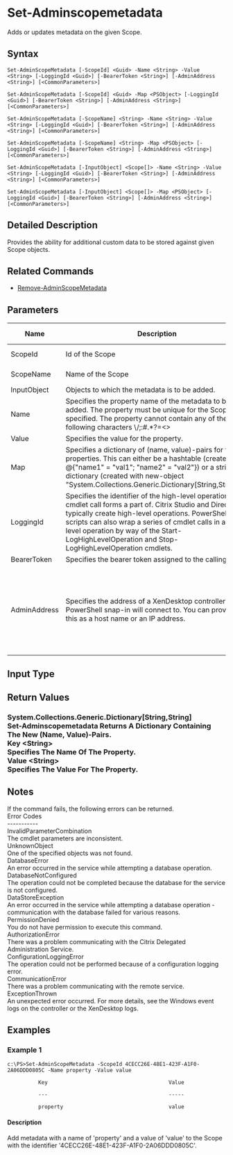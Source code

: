 ﻿
# Set-Adminscopemetadata
Adds or updates metadata on the given Scope.
## Syntax
```
Set-AdminScopeMetadata [-ScopeId] <Guid> -Name <String> -Value <String> [-LoggingId <Guid>] [-BearerToken <String>] [-AdminAddress <String>] [<CommonParameters>]

Set-AdminScopeMetadata [-ScopeId] <Guid> -Map <PSObject> [-LoggingId <Guid>] [-BearerToken <String>] [-AdminAddress <String>] [<CommonParameters>]

Set-AdminScopeMetadata [-ScopeName] <String> -Name <String> -Value <String> [-LoggingId <Guid>] [-BearerToken <String>] [-AdminAddress <String>] [<CommonParameters>]

Set-AdminScopeMetadata [-ScopeName] <String> -Map <PSObject> [-LoggingId <Guid>] [-BearerToken <String>] [-AdminAddress <String>] [<CommonParameters>]

Set-AdminScopeMetadata [-InputObject] <Scope[]> -Name <String> -Value <String> [-LoggingId <Guid>] [-BearerToken <String>] [-AdminAddress <String>] [<CommonParameters>]

Set-AdminScopeMetadata [-InputObject] <Scope[]> -Map <PSObject> [-LoggingId <Guid>] [-BearerToken <String>] [-AdminAddress <String>] [<CommonParameters>]
```
## Detailed Description
Provides the ability for additional custom data to be stored against given Scope objects.


## Related Commands

* [Remove-AdminScopeMetadata](../Remove-AdminScopeMetadata/)
## Parameters
| Name   | Description | Required? | Pipeline Input | Default Value |
| --- | --- | --- | --- | --- |
| ScopeId | Id of the Scope | true | true (ByValue, ByPropertyName) |  |
| ScopeName | Name of the Scope | true | true (ByValue, ByPropertyName) |  |
| InputObject | Objects to which the metadata is to be added. | true | true (ByValue) |  |
| Name | Specifies the property name of the metadata to be added. The property must be unique for the Scope specified. The property cannot contain any of the following characters \\/;:#.\*?=&lt;&gt;|\[\]()"' | true | false |  |
| Value | Specifies the value for the property. | true | false |  |
| Map | Specifies a dictionary of (name, value)-pairs for the properties. This can either be a hashtable (created with @{"name1" = "val1"; "name2" = "val2"}) or a string dictionary (created with new-object "System.Collections.Generic.Dictionary\[String,String\]"). | true | true (ByValue) |  |
| LoggingId | Specifies the identifier of the high-level operation this cmdlet call forms a part of. Citrix Studio and Director typically create high-level operations. PowerShell scripts can also wrap a series of cmdlet calls in a high-level operation by way of the Start-LogHighLevelOperation and Stop-LogHighLevelOperation cmdlets. | false | false |  |
| BearerToken | Specifies the bearer token assigned to the calling user | false | false |  |
| AdminAddress | Specifies the address of a XenDesktop controller the PowerShell snap-in will connect to. You can provide this as a host name or an IP address. | false | false | Localhost. Once a value is provided by any cmdlet, this value becomes the default. |

## Input Type

### 

## Return Values

### System.Collections.Generic.Dictionary\[String,String\]<br>   Set-Adminscopemetadata Returns A Dictionary Containing The New (Name, Value)-Pairs.<br>    Key &lt;String&gt;<br>        Specifies The Name Of The Property.<br>    Value &lt;String&gt;<br>        Specifies The Value For The Property.

## Notes
If the command fails, the following errors can be returned.<br>    Error Codes<br>    -----------<br>    InvalidParameterCombination<br>        The cmdlet parameters are inconsistent.<br>    UnknownObject<br>        One of the specified objects was not found.<br>    DatabaseError<br>        An error occurred in the service while attempting a database operation.<br>    DatabaseNotConfigured<br>        The operation could not be completed because the database for the service is not configured.<br>    DataStoreException<br>        An error occurred in the service while attempting a database operation - communication with the database failed for various reasons.<br>    PermissionDenied<br>        You do not have permission to execute this command.<br>    AuthorizationError<br>        There was a problem communicating with the Citrix Delegated Administration Service.<br>    ConfigurationLoggingError<br>        The operation could not be performed because of a configuration logging error.<br>    CommunicationError<br>        There was a problem communicating with the remote service.<br>    ExceptionThrown<br>        An unexpected error occurred.  For more details, see the Windows event logs on the controller or the XenDesktop logs.
## Examples

### Example 1
```
c:\PS>Set-AdminScopeMetadata -ScopeId 4CECC26E-48E1-423F-A1F0-2A06DDD0805C -Name property -Value value

          Key                                       Value

          ---                                       -----

          property                                  value
```
#### Description
Add metadata with a name of 'property' and a value of 'value' to the Scope with the identifier '4CECC26E-48E1-423F-A1F0-2A06DDD0805C'.
